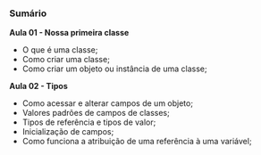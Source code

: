### Sumário

**Aula 01 - Nossa primeira classe**

- O que é uma classe;
- Como criar uma classe;
- Como criar um objeto ou instância de uma classe;

**Aula 02 - Tipos**

- Como acessar e alterar campos de um objeto;
- Valores padrões de campos de classes;
- Tipos de referência e tipos de valor;
- Inicialização de campos;
- Como funciona a atribuição de uma referência à uma variável;